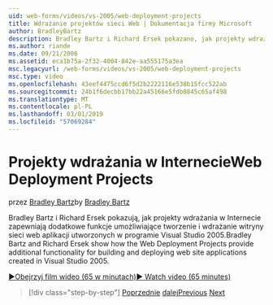 ```yaml
---
uid: web-forms/videos/vs-2005/web-deployment-projects
title: Wdrażanie projektów sieci Web | Dokumentacja firmy Microsoft
author: BradleyBartz
description: Bradley Bartz i Richard Ersek pokazano, jak projekty wdrażania w Internecie zapewniają dodatkowe funkcje do kompilowania i tworzenia wdrażanie aplikacji witryny sieci web...
ms.author: riande
ms.date: 09/21/2006
ms.assetid: eca1b75a-2f32-4004-842e-aa555175a3ea
msc.legacyurl: /web-forms/videos/vs-2005/web-deployment-projects
msc.type: video
ms.openlocfilehash: 43eef4475ccd6f5d2b2222116e538b15fcc522ab
ms.sourcegitcommit: 24b1f6decbb17bb22a45166e5fdb0845c65af498
ms.translationtype: MT
ms.contentlocale: pl-PL
ms.lasthandoff: 03/01/2019
ms.locfileid: "57069284"
---
```

<a name="web-deployment-projects"></a><span data-ttu-id="3cf96-103">Projekty wdrażania w Internecie</span><span class="sxs-lookup"><span data-stu-id="3cf96-103">Web Deployment Projects</span></span>
====================
<span data-ttu-id="3cf96-104">przez [Bradley Bartz](https://github.com/BradleyBartz)</span><span class="sxs-lookup"><span data-stu-id="3cf96-104">by [Bradley Bartz](https://github.com/BradleyBartz)</span></span>

<span data-ttu-id="3cf96-105">Bradley Bartz i Richard Ersek pokazują, jak projekty wdrażania w Internecie zapewniają dodatkowe funkcje umożliwiające tworzenie i wdrażanie witryny sieci web aplikacji utworzonych w programie Visual Studio 2005.</span><span class="sxs-lookup"><span data-stu-id="3cf96-105">Bradley Bartz and Richard Ersek show how the Web Deployment Projects provide additional functionality for building and deploying web site applications created in Visual Studio 2005.</span></span>

[<span data-ttu-id="3cf96-106">&#9654;Obejrzyj film wideo (65 w minutach)</span><span class="sxs-lookup"><span data-stu-id="3cf96-106">&#9654; Watch video (65 minutes)</span></span>](https://channel9.msdn.com/Blogs/ASP-NET-Site-Videos/web-deployment-projects)

> [!div class="step-by-step"]
> <span data-ttu-id="3cf96-107">[Poprzednie](how-do-i-enable-code-coverage-and-profiling-in-production-applications.md)
> [dalej](web-application-projects-web-deployment-projects.md)</span><span class="sxs-lookup"><span data-stu-id="3cf96-107">[Previous](how-do-i-enable-code-coverage-and-profiling-in-production-applications.md)
[Next](web-application-projects-web-deployment-projects.md)</span></span>
